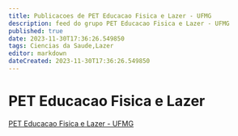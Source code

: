 ```yaml
---
title: Publicacoes de PET Educacao Fisica e Lazer - UFMG
description: feed do grupo PET Educacao Fisica e Lazer - UFMG
published: true
date: 2023-11-30T17:36:26.549850
tags: Ciencias da Saude,Lazer
editor: markdown
dateCreated: 2023-11-30T17:36:26.549850
---
```


# PET Educacao Fisica e Lazer
[PET Educacao Fisica e Lazer - UFMG](/grupo/271PETEducacaoFisicaeLazerUFMG.md)